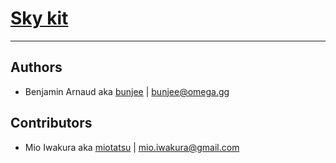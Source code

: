 # [Sky kit](http://omega.gg/Sky)
---

## Authors

- Benjamin Arnaud aka [bunjee](http://bunjee.me) | <bunjee@omega.gg>


## Contributors

- Mio Iwakura aka [miotatsu](http://miotatsu.github.io) | <mio.iwakura@gmail.com>
